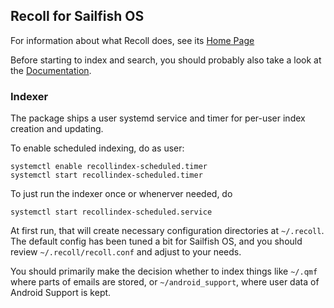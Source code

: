 ## Recoll for Sailfish OS

For information about what Recoll does, see its [Home Page](https://www.lesbonscomptes.com/recoll/pages/index-recoll.html)

Before starting to index and search, you should probably also take a look at
the [Documentation](https://www.lesbonscomptes.com/recoll/pages/documentation.html).

### Indexer

The package ships a user systemd service and timer for per-user index creation
and updating.

To enable scheduled indexing, do as user:

    systemctl enable recollindex-scheduled.timer
    systemctl start recollindex-scheduled.timer

To just run the indexer once or whenerver needed, do

    systemctl start recollindex-scheduled.service

At first run, that will create necessary configuration directories at
`~/.recoll`. The default config has been tuned a bit for Sailfish OS, and you
should review `~/.recoll/recoll.conf` and adjust to your needs.

You should primarily make the decision whether to index things like `~/.qmf`
where parts of emails are stored, or `~/android_support`, where user data of
Android Support is kept.

